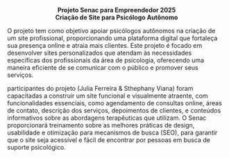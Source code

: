 <p align="center">
  <strong>Projeto Senac para Empreendedor 2025</strong><br>
  <strong>Criação de Site para Psicólogo Autônomo</strong><br>
</p>
<p align="left">
O projeto tem como objetivo apoiar psicólogos autônomos na criação de um site profissional, proporcionando uma plataforma digital que fortaleça sua presença online e atraia mais clientes. Este projeto é focado em desenvolver sites personalizados que atendam às necessidades específicas dos profissionais da área de psicologia, oferecendo uma maneira eficiente de se comunicar com o público e promover seus serviços.</p>
participantes do projeto (Julia Ferreira & Sthephany Viana) foram capacitadas a construir um site funcional e visualmente atraente, com funcionalidades essenciais, como agendamento de consultas online, áreas de contato, descrição dos serviços, depoimentos de clientes, e conteúdos informativos sobre as abordagens terapêuticas que utilizam. O Senac proporcionará treinamento sobre as melhores práticas de design, usabilidade e otimização para mecanismos de busca (SEO), para garantir que o site seja acessível e fácil de encontrar por pessoas em busca de suporte psicológico.
